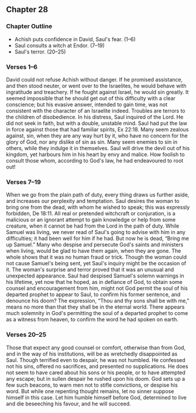 ## Chapter 28

### Chapter Outline

- Achish puts confidence in David, Saul's fear. (1–6)
- Saul consults a witch at Endor. (7–19)
- Saul's terror. (20–25)

### Verses 1–6

David could not refuse Achish without danger. If he promised assistance, and then stood neuter, or went over to the Israelites, he would behave with ingratitude and treachery. If he fought against Israel, he would sin greatly. It seemed impossible that he should get out of this difficulty with a clear conscience; but his evasive answer, intended to gain time, was not consistent with the character of an Israelite indeed. Troubles are terrors to the children of disobedience. In his distress, Saul inquired of the Lord. He did not seek in faith, but with a double, unstable mind. Saul had put the law in force against those that had familiar spirits, Ex 22:18. Many seem zealous against, sin, when they are any way hurt by it, who have no concern for the glory of God, nor any dislike of sin as sin. Many seem enemies to sin in others, while they indulge it in themselves. Saul will drive the devil out of his kingdom, yet harbours him in his heart by envy and malice. How foolish to consult those whom, according to God's law, he had endeavoured to root out!

### Verses 7–19

When we go from the plain path of duty, every thing draws us further aside, and increases our perplexity and temptation. Saul desires the woman to bring one from the dead, with whom he wished to speak; this was expressly forbidden, De 18:11. All real or pretended witchcraft or conjuration, is a malicious or an ignorant attempt to gain knowledge or help from some creature, when it cannot be had from the Lord in the path of duty. While Samuel was living, we never read of Saul's going to advise with him in any difficulties; it had been well for him if he had. But now he is dead, “Bring me up Samuel.” Many who despise and persecute God's saints and ministers when living, would be glad to have them again, when they are gone. The whole shows that it was no human fraud or trick. Though the woman could not cause Samuel's being sent, yet Saul's inquiry might be the occasion of it. The woman's surprise and terror proved that it was an unusual and unexpected appearance. Saul had despised Samuel's solemn warnings in his lifetime, yet now that he hoped, as in defiance of God, to obtain some counsel and encouragement from him, might not God permit the soul of his departed prophet to appear to Saul, to confirm his former sentence, and denounce his doom? The expression, “Thou and thy sons shall be with me,” means no more than that they shall be in the eternal world. There appears much solemnity in God's permitting the soul of a departed prophet to come as a witness from heaven, to confirm the word he had spoken on earth.

### Verses 20–25

Those that expect any good counsel or comfort, otherwise than from God, and in the way of his institutions, will be as wretchedly disappointed as Saul. Though terrified even to despair, he was not humbled. He confessed not his sins, offered no sacrifices, and presented no supplications. He does not seem to have cared about his sons or his people, or to have attempted any escape; but in sullen despair he rushed upon his doom. God sets up a few such beacons, to warn men not to stifle convictions, or despise his word. But while one repenting thought remains, let no sinner suppose himself in this case. Let him humble himself before God, determined to live and die beseeching his favour, and he will succeed.

